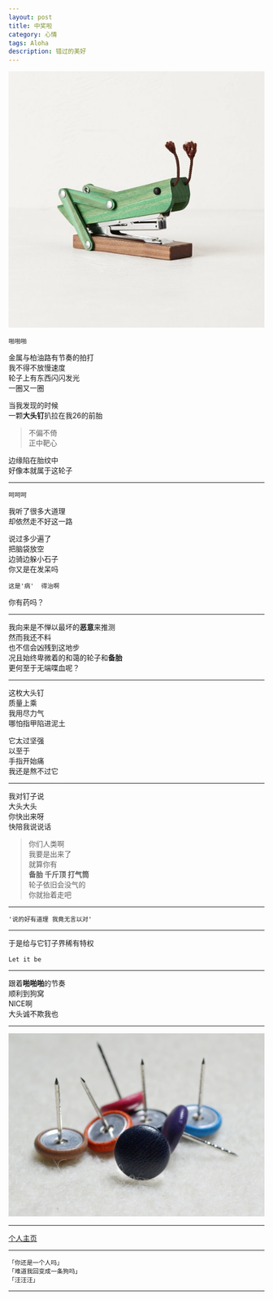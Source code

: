 ```yaml
---
layout: post
title: 中奖啦
category: 心情
tags: Aloha
description: 错过的美好
---
```

![](https://raw.githubusercontent.com/Ashtray/Ashtray.github.io/master/res/dingshuji.jpg)  

	啪啪啪  

 <!-- more --> 

金属与柏油路有节奏的拍打  
我不得不放慢速度  
轮子上有东西闪闪发光  
一圈又一圈  

当我发现的时候  
一颗**大头钉**扒拉在我26的前胎  

>不偏不倚  
正中靶心 



边缘陷在胎纹中  
好像本就属于这轮子  

---------------

	呵呵呵  

我听了很多大道理  
却依然走不好这一路  

说过多少遍了  
把脑袋放空  
边骑边躲小石子  
你又是在发呆吗  

	这是'病'  得治啊  

你有药吗？

---------------------------

我向来是不惮以最坏的**恶意**来推测  
然而我还不料  
也不信会凶残到这地步  
况且始终卑微着的和蔼的轮子和**备胎**  
更何至于无端喋血呢？  

------------

这枚大头钉  
质量上乘   
我用尽力气  
哪怕指甲陷进泥土  

它太过坚强  
以至于  
手指开始痛  
我还是熬不过它  

--------------

我对钉子说  
大头大头  
你快出来呀  
快陪我说说话  

>你们人类啊  
我要是出来了   
就算你有  
**备胎 千斤顶 打气筒**  
轮子依旧会没气的  
你就抬着走吧  

-------------------

	'说的好有道理 我竟无言以对'  

------------------

于是给与它钉子界稀有特权  

	Let it be  

---------------------

跟着**啪啪啪**的节奏  
顺利到狗窝  
NICE啊  
大头诚不欺我也  

-------------

![](https://raw.githubusercontent.com/Ashtray/Ashtray.github.io/master/res/tuding.jpg)

--------------------

[个人主页](http://Ashtray.github.io)

----------

	「你还是一个人吗」
	「难道我回变成一条狗吗」
	「汪汪汪」
-----------------
    
 
